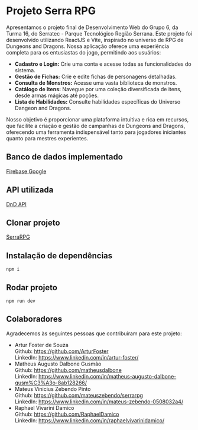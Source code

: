 # Projeto Serra RPG

Apresentamos o projeto final de Desenvolvimento Web do Grupo 6, da Turma 16, do Serratec - Parque Tecnológico Região Serrana. Este projeto foi desenvolvido utilizando ReactJS e Vite, inspirado no universo de RPG de Dungeons and Dragons. Nossa aplicação oferece uma experiência completa para os entusiastas do jogo, permitindo aos usuários:

- **Cadastro e Login:** Crie uma conta e acesse todas as funcionalidades do sistema.
- **Gestão de Fichas:** Crie e edite fichas de personagens detalhadas.
- **Consulta de Monstros:** Acesse uma vasta biblioteca de monstros.
- **Catálogo de Itens:** Navegue por uma coleção diversificada de itens, desde armas mágicas até poções.
- **Lista de Habilidades:** Consulte habilidades específicas do Universo Dangeon and Dragons.

Nosso objetivo é proporcionar uma plataforma intuitiva e rica em recursos, que facilite a criação e gestão de campanhas de Dungeons and Dragons, oferecendo uma ferramenta indispensável tanto para jogadores iniciantes quanto para mestres experientes.

## Banco de dados implementado

[Firebase Google](https://firebase.google.com/)

## API utilizada

[DnD API](https://www.dnd5eapi.co/)

## Clonar projeto

[SerraRPG](https://github.com/mateuszebendo/serrarpg)

## Instalação de dependências

`npm i`

## Rodar projeto

`npm run dev`

## Colaboradores

Agradecemos às seguintes pessoas que contribuíram para este projeto:

- Artur Foster de Souza <br>
    Github: https://github.com/ArturFoster <br>
    LinkedIn: https://www.linkedin.com/in/artur-foster/ <br>
- Matheus Augusto Dalbone Gusmão <br>
    Github: https://github.com/matheusdalbone <br>
    LinkedIn: https://www.linkedin.com/in/matheus-augusto-dalbone-gusm%C3%A3o-8ab128266/ <br>
- Mateus Vinicius Zebendo Pinto <br>
    Github: https://github.com/mateuszebendo/serrarpg <br>
    LinkedIn: https://www.linkedin.com/in/mateus-zebendo-0508032a4/ <br>
- Raphael Vivarini Damico <br>
    Github: https://github.com/RaphaelDamico <br>
    LinkedIn: https://www.linkedin.com/in/raphaelvivarinidamico/ <br>



